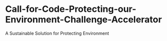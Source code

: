 # Call-for-Code-Protecting-our-Environment-Challenge-Accelerator
A Sustainable Solution for Protecting Environment 

